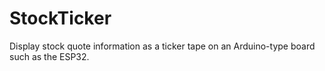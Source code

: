 # StockTicker
Display stock quote information as a ticker tape on an Arduino-type board such as the ESP32.
